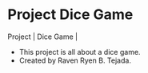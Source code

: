 # Project Dice Game
Project | Dice Game |
- This project is all about a dice game.
- Created by Raven Ryen B. Tejada.
